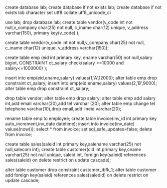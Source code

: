 create database lab;
create database if not exists lab;
create database if not exists lab character set utf8 collate utf8_unicode_ci


use lab;
drop database lab;
create table vendor(v_code int not null,v_company char(25) not null,
c_iname char(12) unique, v_address varchar(150), primary key(v_code)
);

create table vendor(v_code int not null,v_company char(25) not null,
c_iname char(12) unique, v_address varchar(150));


create table emp (eid int primary key, ename varchar(50) not null,salary bigint,
CONSTRAINT ct_salary check(salary >=10000 and salary<=1000000) ); 

insert into emp(eid,ename,salary) values(1,'A',12000);
alter table emp drop constraint ct_salary;
insert into emp(eid,ename,salary) values(2,'B',9000);
alter table emp drop constraint ct_salary;


drop table vendor;
alter table emp drop salary;
alter table emp add salary int,add email varchar(20),add tel varchar (20);
alter table emp change tel telephone varchar(10),drop email,add lineid varchar(20);

rename table emp to employee;
create table invoice(inv_id int primary key auto_increment,inv_date datetime);
insert into invoice(inv_date) valuse(now());
select * from invoice;
set sql_safe_updates=false;
delete from invoice;

create table sales(saleid int primary key,salename varchar(25) not null,salecom int);
create table customer(cid int primary key,cname varchar(25) not null unique,
saleid int, foreign key(saleid) references sales(saleid)
on delete restrict on update cascade);

alter table customer drop constraint customer_ibfk_1;
alter table customer add  foreign key(saleid) references sales(saledid)
on delete restrict on update cascade;



